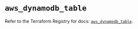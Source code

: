 # `aws_dynamodb_table`

Refer to the Terraform Registry for docs: [`aws_dynamodb_table`](https://registry.terraform.io/providers/hashicorp/aws/6.2.0/docs/resources/dynamodb_table).
